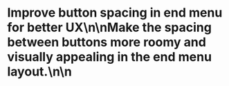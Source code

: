 # Improve button spacing in end menu for better UX\n\nMake the spacing between buttons more roomy and visually appealing in the end menu layout.\n\n<!-- GitHub Issue #361 -->